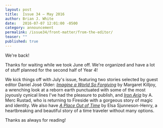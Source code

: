 ```yaml
---
layout: post
title:  Issue 34 — May 2016
author: Brian J. White
date:   2016-07-07 12:01:00 -0500
category: announcement
permalink: /issue34/front-matter/from-the-editor/
teaser: ""
published: true
---
```


We're back!

Thanks for waiting while we took June off. We're organized and have a lot of stuff planned for the second half of Year 4!

We kick things off with July's issue, featuring two stories selected by guest editor Daniel José Older: [_Imagine a World So Forgiving_](/issue34/chapter/imagine-a-world-so-forgiving/) by Margaret Killjoy, a wrenching look at a reborn earth punctuated with some of the most joyously cynical lines I've had the pleasure to publish, and [_Iron Aria_](/issue34/chapter/iron-aria/) by A. Merc Rustad, who is returning to Fireside with a gorgeous story of magic and identity. We also have [_A Place Out of Time_](/issue34/chapter/a-place-out-of-time/) by Elsa Sjunneson-Henry, a heartbreaking and beautiful story of a time traveler without many options.

Thanks as always for reading!
